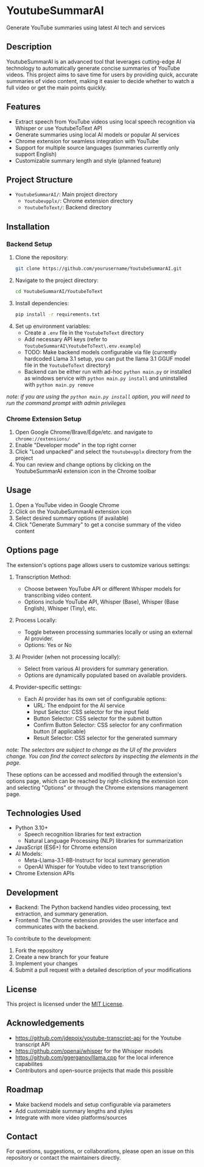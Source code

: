 # YoutubeSummarAI

Generate YouTube summaries using latest AI tech and services

## Description

YoutubeSummarAI is an advanced tool that leverages cutting-edge AI technology to automatically generate concise summaries of YouTube videos. This project aims to save time for users by providing quick, accurate summaries of video content, making it easier to decide whether to watch a full video or get the main points quickly.

## Features

- Extract speech from YouTube videos using local speech recognition via Whisper or use YoutubeToText API
- Generate summaries using local AI models or popular AI services
- Chrome extension for seamless integration with YouTube 
- Support for multiple source languages (summaries currently only support English)
- Customizable summary length and style (planned feature)

## Project Structure

- `YoutubeSummarAI/`: Main project directory
  - `Youtubevpplx/`: Chrome extension directory
  - `YoutubeToText/`: Backend directory

## Installation

### Backend Setup

1. Clone the repository:
   ```bash
   git clone https://github.com/yourusername/YoutubeSummarAI.git
   ```
2. Navigate to the project directory:
   ```bash
   cd YoutubeSummarAI/YoutubeToText
   ```
3. Install dependencies:
   ```bash
   pip install -r requirements.txt
   ```
4. Set up environment variables:
   - Create a `.env` file in the `YoutubeToText` directory
   - Add necessary API keys  (refer to `YoutubeSummarAI\YoutubeToText\.env.example`)
   - TODO: Make backend models configurable via file (currently hardcoded Llama 3.1 setup, you can put the llama 3.1 GGUF model file in the `YoutubeToText` directory)
   - Backend can be either run with ad-hoc `python main.py` or installed as windows service with `python main.py install` and uninstalled with `python main.py remove`

*note: if you are using the `python main.py install` option, you will need to run the command prompt with admin privileges*

### Chrome Extension Setup

1. Open Google Chrome/Brave/Edge/etc. and navigate to `chrome://extensions/`
2. Enable "Developer mode" in the top right corner
3. Click "Load unpacked" and select the `Youtubevpplx` directory from the project
4. You can review and change options by clicking on the YoutubeSummarAI extension icon in the Chrome toolbar

## Usage

1. Open a YouTube video in Google Chrome
2. Click on the YoutubeSummarAI extension icon
3. Select desired summary options (if available)
4. Click "Generate Summary" to get a concise summary of the video content

## Options page

The extension's options page allows users to customize various settings:

1. Transcription Method:
   - Choose between YouTube API or different Whisper models for transcribing video content.
   - Options include YouTube API, Whisper (Base), Whisper (Base English), Whisper (Tiny), etc.

2. Process Locally:
   - Toggle between processing summaries locally or using an external AI provider.
   - Options: Yes or No

3. AI Provider (when not processing locally):
   - Select from various AI providers for summary generation.
   - Options are dynamically populated based on available providers.

4. Provider-specific settings:
   - Each AI provider has its own set of configurable options:
     - URL: The endpoint for the AI service
     - Input Selector: CSS selector for the input field
     - Button Selector: CSS selector for the submit button
     - Confirm Button Selector: CSS selector for any confirmation button (if applicable)
     - Result Selector: CSS selector for the generated summary

*note: The selectors are subject to change as the UI of the providers change. You can find the correct selectors by inspecting the elements in the page.*

These options can be accessed and modified through the extension's options page, which can be reached by right-clicking the extension icon and selecting "Options" or through the Chrome extensions management page.

## Technologies Used

- Python 3.10+
  - Speech recognition libraries for text extraction
  - Natural Language Processing (NLP) libraries for summarization
- JavaScript (ES6+) for Chrome extension
- AI Models:
  - Meta-Llama-3.1-8B-Instruct for local summary generation
  - OpenAI Whisper for Youtube video to text transcription
- Chrome Extension APIs

## Development

- Backend: The Python backend handles video processing, text extraction, and summary generation.
- Frontend: The Chrome extension provides the user interface and communicates with the backend.

To contribute to the development:
1. Fork the repository
2. Create a new branch for your feature
3. Implement your changes
4. Submit a pull request with a detailed description of your modifications

## License

This project is licensed under the [MIT License](LICENSE).

## Acknowledgements
- https://github.com/jdepoix/youtube-transcript-api for the Youtube transcript API
- https://github.com/openai/whisper for the Whisper models
- https://github.com/ggerganov/llama.cpp for the local inference capabilites
- Contributors and open-source projects that made this possible

## Roadmap

- Make backend models and setup configurable via parameters
- Add customizable summary lengths and styles
- Integrate with more video platforms/sources

## Contact

For questions, suggestions, or collaborations, please open an issue on this repository or contact the maintainers directly.
